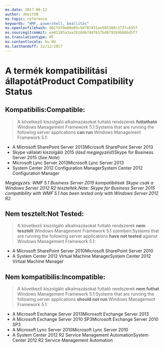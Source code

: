 ```yaml
---
ms.date: 2017-06-12
author: JKeithB
ms.topic: reference
keywords: "WMF, powershell, beállítás"
ms.openlocfilehash: d01fd70e60e65c9d787431ee505388c3737c635f
ms.sourcegitcommit: ea01285a3aa7818d67d4761fbd8793b9b66bd5f7
ms.translationtype: MT
ms.contentlocale: hu-HU
ms.lasthandoff: 12/12/2017
---
```

# <a name="product-compatibility-status"></a><span data-ttu-id="f05cb-102">A termék kompatibilitási állapotát</span><span class="sxs-lookup"><span data-stu-id="f05cb-102">Product Compatibility Status</span></span>

## <a name="compatible"></a><span data-ttu-id="f05cb-103">Kompatibilis:</span><span class="sxs-lookup"><span data-stu-id="f05cb-103">Compatible:</span></span>
> <span data-ttu-id="f05cb-104">A következő kiszolgáló alkalmazásokat futtató rendszerek **futtatható** Windows Management Framework 5.1:</span><span class="sxs-lookup"><span data-stu-id="f05cb-104">Systems that are running the following server applications **can run** Windows Management Framework 5.1:</span></span>

- <span data-ttu-id="f05cb-105">A Microsoft SharePoint Server 2013</span><span class="sxs-lookup"><span data-stu-id="f05cb-105">Microsoft SharePoint Server 2013</span></span>
- <span data-ttu-id="f05cb-106">Skype vállalati kiszolgáló 2015 (_lásd megjegyzést_)</span><span class="sxs-lookup"><span data-stu-id="f05cb-106">Skype for Business Server 2015 (_See Note_)</span></span> 
- <span data-ttu-id="f05cb-107">Microsoft Lync Server 2013</span><span class="sxs-lookup"><span data-stu-id="f05cb-107">Microsoft Lync Server 2013</span></span>
- <span data-ttu-id="f05cb-108">System Center 2012 Configuration Manager</span><span class="sxs-lookup"><span data-stu-id="f05cb-108">System Center 2012 Configuration Manager</span></span>

<span data-ttu-id="f05cb-109">_Megjegyzés: WMF 5.1 Business Server 2015 kompatibilisek Skype csak a Windows Server 2012 R2 tesztelték._</span><span class="sxs-lookup"><span data-stu-id="f05cb-109">_Note: Skype for Business Server 2015 compatibility with WMF 5.1 has been tested only with Windows Server 2012 R2._</span></span> 

## <a name="not-tested"></a><span data-ttu-id="f05cb-110">Nem tesztelt:</span><span class="sxs-lookup"><span data-stu-id="f05cb-110">Not Tested:</span></span>
> <span data-ttu-id="f05cb-111">A következő kiszolgáló alkalmazásokat futtató rendszerek **nem tesztelt** Windows Management Framework 5.1 szemben:</span><span class="sxs-lookup"><span data-stu-id="f05cb-111">Systems that are running the following server applications **have not tested** against Windows Management Framework 5.1:</span></span>

- <span data-ttu-id="f05cb-112">A Microsoft SharePoint Server 2010</span><span class="sxs-lookup"><span data-stu-id="f05cb-112">Microsoft SharePoint Server 2010</span></span>
- <span data-ttu-id="f05cb-113">A System Center 2012 Virtual Machine Manager</span><span class="sxs-lookup"><span data-stu-id="f05cb-113">System Center 2012 Virtual Machine Manager</span></span>

## <a name="incompatible"></a><span data-ttu-id="f05cb-114">Nem kompatibilis:</span><span class="sxs-lookup"><span data-stu-id="f05cb-114">Incompatible:</span></span>
> <span data-ttu-id="f05cb-115">A következő kiszolgáló alkalmazásokat futtató rendszerek **nem futhat** Windows Management Framework 5.1:</span><span class="sxs-lookup"><span data-stu-id="f05cb-115">Systems that are running the following server applications **should not run** Windows Management Framework 5.1:</span></span>

- <span data-ttu-id="f05cb-116">A Microsoft Exchange Server 2013</span><span class="sxs-lookup"><span data-stu-id="f05cb-116">Microsoft Exchange Server 2013</span></span>
- <span data-ttu-id="f05cb-117">A Microsoft Exchange Server 2010 SP3</span><span class="sxs-lookup"><span data-stu-id="f05cb-117">Microsoft Exchange Server 2010 SP3</span></span>
- <span data-ttu-id="f05cb-118">A Microsoft Lync Server 2010</span><span class="sxs-lookup"><span data-stu-id="f05cb-118">Microsoft Lync Server 2010</span></span>
- <span data-ttu-id="f05cb-119">A System Center 2012 R2 Service Management Automation</span><span class="sxs-lookup"><span data-stu-id="f05cb-119">System Center 2012 R2 Service Management Automation</span></span>

